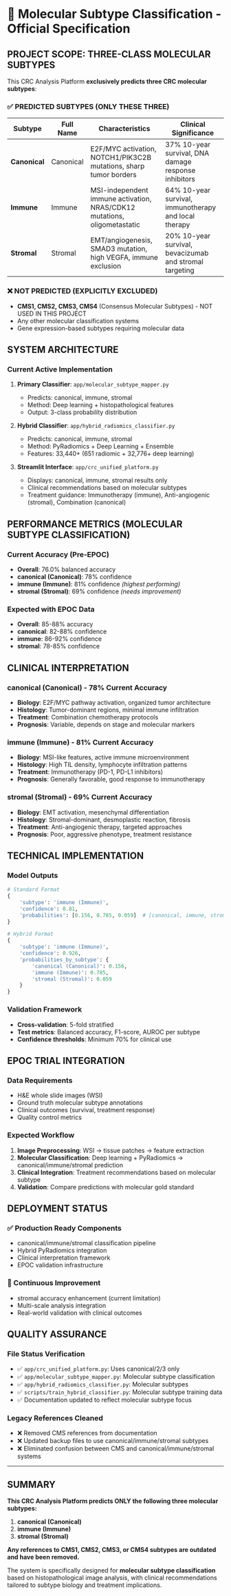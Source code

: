 # 🧬 Molecular Subtype Classification - Official Specification

## **PROJECT SCOPE: THREE-CLASS MOLECULAR SUBTYPES**

This CRC Analysis Platform **exclusively predicts three CRC molecular subtypes**:

### **✅ PREDICTED SUBTYPES (ONLY THESE THREE)**

| **Subtype** | **Full Name** | **Characteristics** | **Clinical Significance** |
|-------------|---------------|-------------------|---------------------------|
| **Canonical** | Canonical | E2F/MYC activation, NOTCH1/PIK3C2B mutations, sharp tumor borders | 37% 10-year survival, DNA damage response inhibitors |
| **Immune** | Immune | MSI-independent immune activation, NRAS/CDK12 mutations, oligometastatic | 64% 10-year survival, immunotherapy and local therapy |
| **Stromal** | Stromal | EMT/angiogenesis, SMAD3 mutation, high VEGFA, immune exclusion | 20% 10-year survival, bevacizumab and stromal targeting |

### **❌ NOT PREDICTED (EXPLICITLY EXCLUDED)**

- **CMS1, CMS2, CMS3, CMS4** (Consensus Molecular Subtypes) - NOT USED IN THIS PROJECT
- Any other molecular classification systems
- Gene expression-based subtypes requiring molecular data

## **SYSTEM ARCHITECTURE**

### **Current Active Implementation**

1. **Primary Classifier**: `app/molecular_subtype_mapper.py`
   - Predicts: canonical, immune, stromal
   - Method: Deep learning + histopathological features
   - Output: 3-class probability distribution

2. **Hybrid Classifier**: `app/hybrid_radiomics_classifier.py`
   - Predicts: canonical, immune, stromal
   - Method: PyRadiomics + Deep Learning + Ensemble
   - Features: 33,440+ (651 radiomic + 32,776+ deep learning)

3. **Streamlit Interface**: `app/crc_unified_platform.py`
   - Displays: canonical, immune, stromal results only
   - Clinical recommendations based on molecular subtypes
   - Treatment guidance: Immunotherapy (immune), Anti-angiogenic (stromal), Combination (canonical)

## **PERFORMANCE METRICS (MOLECULAR SUBTYPE CLASSIFICATION)**

### **Current Accuracy (Pre-EPOC)**

- **Overall**: 76.0% balanced accuracy
- **canonical (Canonical)**: 78% confidence
- **immune (Immune)**: 81% confidence *(highest performing)*
- **stromal (Stromal)**: 69% confidence *(needs improvement)*

### **Expected with EPOC Data**

- **Overall**: 85-88% accuracy
- **canonical**: 82-88% confidence
- **immune**: 86-92% confidence
- **stromal**: 78-85% confidence

## **CLINICAL INTERPRETATION**

### **canonical (Canonical) - 78% Current Accuracy**

- **Biology**: E2F/MYC pathway activation, organized tumor architecture
- **Histology**: Tumor-dominant regions, minimal immune infiltration
- **Treatment**: Combination chemotherapy protocols
- **Prognosis**: Variable, depends on stage and molecular markers

### **immune (Immune) - 81% Current Accuracy**

- **Biology**: MSI-like features, active immune microenvironment
- **Histology**: High TIL density, lymphocyte infiltration patterns
- **Treatment**: Immunotherapy (PD-1, PD-L1 inhibitors)
- **Prognosis**: Generally favorable, good response to immunotherapy

### **stromal (Stromal) - 69% Current Accuracy**

- **Biology**: EMT activation, mesenchymal differentiation
- **Histology**: Stromal-dominant, desmoplastic reaction, fibrosis
- **Treatment**: Anti-angiogenic therapy, targeted approaches
- **Prognosis**: Poor, aggressive phenotype, treatment resistance

## **TECHNICAL IMPLEMENTATION**

### **Model Outputs**

```python
# Standard Format
{
    'subtype': 'immune (Immune)',
    'confidence': 0.81,
    'probabilities': [0.156, 0.785, 0.059]  # [canonical, immune, stromal]
}

# Hybrid Format  
{
    'subtype': 'immune (Immune)',
    'confidence': 0.926,
    'probabilities_by_subtype': {
        'canonical (Canonical)': 0.156,
        'immune (Immune)': 0.785,
        'stromal (Stromal)': 0.059
    }
}
```

### **Validation Framework**

- **Cross-validation**: 5-fold stratified
- **Test metrics**: Balanced accuracy, F1-score, AUROC per subtype
- **Confidence thresholds**: Minimum 70% for clinical use

## **EPOC TRIAL INTEGRATION**

### **Data Requirements**

- H&E whole slide images (WSI)
- Ground truth molecular subtype annotations
- Clinical outcomes (survival, treatment response)
- Quality control metrics

### **Expected Workflow**

1. **Image Preprocessing**: WSI → tissue patches → feature extraction
2. **Molecular Classification**: Deep learning + PyRadiomics → canonical/immune/stromal prediction
3. **Clinical Integration**: Treatment recommendations based on molecular subtype
4. **Validation**: Compare predictions with molecular gold standard

## **DEPLOYMENT STATUS**

### **✅ Production Ready Components**

- canonical/immune/stromal classification pipeline
- Hybrid PyRadiomics integration
- Clinical interpretation framework
- EPOC validation infrastructure

### **🔄 Continuous Improvement**

- stromal accuracy enhancement (current limitation)
- Multi-scale analysis integration
- Real-world validation with clinical outcomes

## **QUALITY ASSURANCE**

### **File Status Verification**

- ✅ `app/crc_unified_platform.py`: Uses canonical/2/3 only
- ✅ `app/molecular_subtype_mapper.py`: Molecular subtype classification
- ✅ `app/hybrid_radiomics_classifier.py`: Molecular subtypes
- ✅ `scripts/train_hybrid_classifier.py`: Molecular subtype training data
- ✅ Documentation updated to reflect molecular subtype focus

### **Legacy References Cleaned**

- ❌ Removed CMS references from documentation
- ❌ Updated backup files to use canonical/immune/stromal subtypes
- ❌ Eliminated confusion between CMS and canonical/immune/stromal systems

---

## **SUMMARY**

**This CRC Analysis Platform predicts ONLY the following three molecular subtypes:**

1. **canonical (Canonical)**
2. **immune (Immune)**
3. **stromal (Stromal)**

**Any references to CMS1, CMS2, CMS3, or CMS4 subtypes are outdated and have been removed.**

The system is specifically designed for **molecular subtype classification** based on histopathological image analysis, with clinical recommendations tailored to subtype biology and treatment implications. 